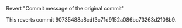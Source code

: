 Revert "Commit message of the original commit"

This reverts commit 90735488a8cdf3c71d9152a086bc73263d2108b9.